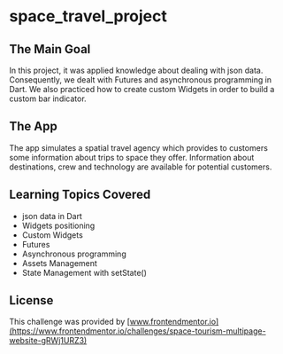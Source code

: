 # space_travel_project

## The Main Goal

In this project, it was applied knowledge about dealing with json data. Consequently, we dealt with Futures and asynchronous programming in Dart. We also practiced how to create custom Widgets in order to build a custom bar indicator.

## The App

The app simulates a spatial travel agency which provides to customers some information about trips to space they offer. Information about destinations, crew and technology are available for potential customers.

## Learning Topics Covered

* json data in Dart
* Widgets positioning
* Custom Widgets
* Futures
* Asynchronous programming
* Assets Management
* State Management with setState()

## License

This challenge was provided by [www.frontendmentor.io](https://www.frontendmentor.io/challenges/space-tourism-multipage-website-gRWj1URZ3)
